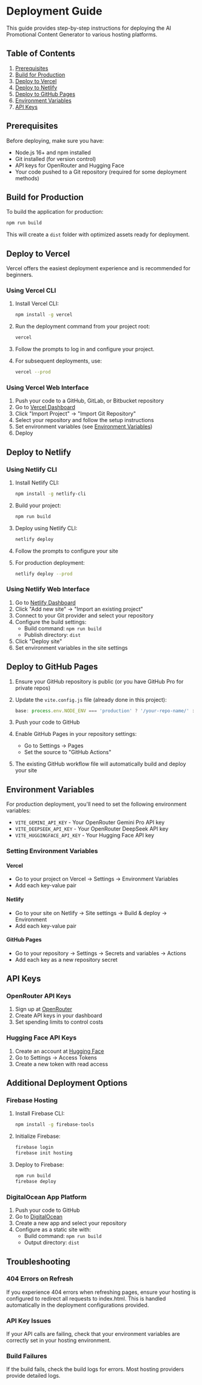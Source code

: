 # Deployment Guide

This guide provides step-by-step instructions for deploying the AI Promotional Content Generator to various hosting platforms.

## Table of Contents

1. [Prerequisites](#prerequisites)
2. [Build for Production](#build-for-production)
3. [Deploy to Vercel](#deploy-to-vercel)
4. [Deploy to Netlify](#deploy-to-netlify)
5. [Deploy to GitHub Pages](#deploy-to-github-pages)
6. [Environment Variables](#environment-variables)
7. [API Keys](#api-keys)

## Prerequisites

Before deploying, make sure you have:

- Node.js 16+ and npm installed
- Git installed (for version control)
- API keys for OpenRouter and Hugging Face
- Your code pushed to a Git repository (required for some deployment methods)

## Build for Production

To build the application for production:

```bash
npm run build
```

This will create a `dist` folder with optimized assets ready for deployment.

## Deploy to Vercel

Vercel offers the easiest deployment experience and is recommended for beginners.

### Using Vercel CLI

1. Install Vercel CLI:

   ```bash
   npm install -g vercel
   ```

2. Run the deployment command from your project root:

   ```bash
   vercel
   ```

3. Follow the prompts to log in and configure your project.

4. For subsequent deployments, use:
   ```bash
   vercel --prod
   ```

### Using Vercel Web Interface

1. Push your code to a GitHub, GitLab, or Bitbucket repository
2. Go to [Vercel Dashboard](https://vercel.com/dashboard)
3. Click "Import Project" → "Import Git Repository"
4. Select your repository and follow the setup instructions
5. Set environment variables (see [Environment Variables](#environment-variables))
6. Deploy

## Deploy to Netlify

### Using Netlify CLI

1. Install Netlify CLI:

   ```bash
   npm install -g netlify-cli
   ```

2. Build your project:

   ```bash
   npm run build
   ```

3. Deploy using Netlify CLI:

   ```bash
   netlify deploy
   ```

4. Follow the prompts to configure your site

5. For production deployment:
   ```bash
   netlify deploy --prod
   ```

### Using Netlify Web Interface

1. Go to [Netlify Dashboard](https://app.netlify.com/)
2. Click "Add new site" → "Import an existing project"
3. Connect to your Git provider and select your repository
4. Configure the build settings:
   - Build command: `npm run build`
   - Publish directory: `dist`
5. Click "Deploy site"
6. Set environment variables in the site settings

## Deploy to GitHub Pages

1. Ensure your GitHub repository is public (or you have GitHub Pro for private repos)

2. Update the `vite.config.js` file (already done in this project):

   ```javascript
   base: process.env.NODE_ENV === 'production' ? '/your-repo-name/' : '/',
   ```

3. Push your code to GitHub

4. Enable GitHub Pages in your repository settings:

   - Go to Settings → Pages
   - Set the source to "GitHub Actions"

5. The existing GitHub workflow file will automatically build and deploy your site

## Environment Variables

For production deployment, you'll need to set the following environment variables:

- `VITE_GEMINI_API_KEY` - Your OpenRouter Gemini Pro API key
- `VITE_DEEPSEEK_API_KEY` - Your OpenRouter DeepSeek API key
- `VITE_HUGGINGFACE_API_KEY` - Your Hugging Face API key

### Setting Environment Variables

#### Vercel

- Go to your project on Vercel → Settings → Environment Variables
- Add each key-value pair

#### Netlify

- Go to your site on Netlify → Site settings → Build & deploy → Environment
- Add each key-value pair

#### GitHub Pages

- Go to your repository → Settings → Secrets and variables → Actions
- Add each key as a new repository secret

## API Keys

### OpenRouter API Keys

1. Sign up at [OpenRouter](https://openrouter.ai/)
2. Create API keys in your dashboard
3. Set spending limits to control costs

### Hugging Face API Keys

1. Create an account at [Hugging Face](https://huggingface.co/)
2. Go to Settings → Access Tokens
3. Create a new token with read access

## Additional Deployment Options

### Firebase Hosting

1. Install Firebase CLI:

   ```bash
   npm install -g firebase-tools
   ```

2. Initialize Firebase:

   ```bash
   firebase login
   firebase init hosting
   ```

3. Deploy to Firebase:
   ```bash
   npm run build
   firebase deploy
   ```

### DigitalOcean App Platform

1. Push your code to GitHub
2. Go to [DigitalOcean](https://cloud.digitalocean.com/apps)
3. Create a new app and select your repository
4. Configure as a static site with:
   - Build command: `npm run build`
   - Output directory: `dist`

## Troubleshooting

### 404 Errors on Refresh

If you experience 404 errors when refreshing pages, ensure your hosting is configured to redirect all requests to index.html. This is handled automatically in the deployment configurations provided.

### API Key Issues

If your API calls are failing, check that your environment variables are correctly set in your hosting environment.

### Build Failures

If the build fails, check the build logs for errors. Most hosting providers provide detailed logs.

